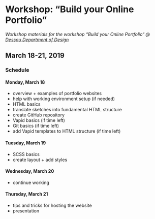 # Workshop: “Build your Online Portfolio”

_Workshop materials for the workshop “Build your Online Portfolio“ @ [Dessau Department of Design](https://hs-anhalt.de/hochschule-anhalt/design/uebersicht.html)_

## March 18-21, 2019

### Schedule

#### Monday, March 18

- overview + examples of portfolio websites
- help with working environment setup (if needed)
- HTML basics
- translate sketches into fundamental HTML structure
- create GitHub repository
- Vapid basics (if time left)
- Git basics (if time left)
- add Vapid templates to HTML structure (if time left)

#### Tuesday, March 19

- SCSS basics
- create layout + add styles

#### Wednesday, March 20

- continue working

#### Thursday, March 21

- tips and tricks for hosting the website
- presentation

